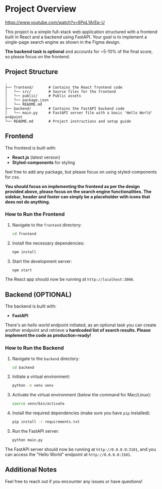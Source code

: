 # Project Overview

https://www.youtube.com/watch?v=6PpL1ArEp-U

This project is a simple full-stack web application structured with a frontend built in React and a backend using FastAPI.
Your goal is to implement a single-page search engine as shown in the Figma design.

**The backend task is optional** and accounts for ~5-10% of the final score, so please focus on the frontend.

## Project Structure

```
.
├── frontend/       # Contains the React frontend code
│   └── src/        # Source files for the frontend
│   └── public/     # Public assets
│   └── package.json
│   └── README.md
├── backend/        # Contains the FastAPI backend code
│   └── main.py     # FastAPI server file with a basic 'Hello World' endpoint
└── README.md       # Project instructions and setup guide
```

## Frontend

The frontend is built with:
- **React.js** (latest version)
- **Styled-components** for styling

feel free to add any package, but please focus on using styled-components for css.

**You should focus on implementing the frontend as per the design provided above, please focus on the search engine 
functionalities. The sidebar, header and footer can simply be a placeholder with icons that does not do anything.**

### How to Run the Frontend

1. Navigate to the `frontend` directory:
   ```bash
   cd frontend
   ```

2. Install the necessary dependencies:
   ```bash
   npm install
   ```

3. Start the development server:
   ```bash
   npm start
   ```

The React app should now be running at `http://localhost:3000`.

## Backend (OPTIONAL)

The backend is built with:
- **FastAPI**


There's an *hello world* endpoint initiated, as an optional task you can create another
endpoint and retrieve a **hardcoded list of search results. Please implement the code as production-ready!**

### How to Run the Backend

1. Navigate to the `backend` directory:
   ```bash
   cd backend
   ```

2. Initiate a virtual environment:
   ```bash
   python -m venv venv
   ```
   
3. Activate the virtual environment (below the command for Mac/Linux):
   ```bash
   source venv/bin/activate
   ```
   
4. Install the required dependencies (make sure you have `pip` installed):
   ```bash
   pip install -r requirements.txt
   ```

5. Run the FastAPI server:
   ```bash
   python main.py
   ```

The FastAPI server should now be running at `http://0.0.0.0:3101`, and you can access the "Hello World" endpoint at `http://0.0.0.0:3101`.

## Additional Notes

Feel free to reach out if you encounter any issues or have questions!
